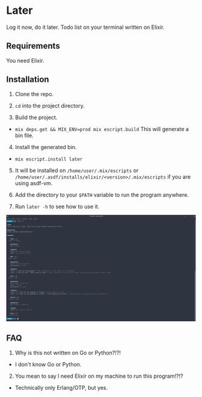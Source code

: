 # Later
Log it now, do it later. Todo list on your terminal written on Elixir.

## Requirements

You need Elixir.

## Installation

1. Clone the repo.

2. `cd` into the project directory.
   
3. Build the project.
- `mix deps.get && MIX_ENV=prod mix escript.build` This will generate a bin file. 

4. Install the generated bin.
- `mix escript.install later`

5. It will be installed on `/home/user/.mix/escripts` or `/home/user/.asdf/installs/elixir/<version>/.mix/escripts` if you are using asdf-vm.

6. Add the directory to your `$PATH` variable to run the program anywhere.

7. Run `later -h` to see how to use it.

![help](/docs/help.png)

## FAQ

1. Why is this not written on Go or Python?!?!
- I don't know Go or Python.

2. You mean to say I need Elixir on my machine to run this program!?!?
- Technically only Erlang/OTP, but yes.